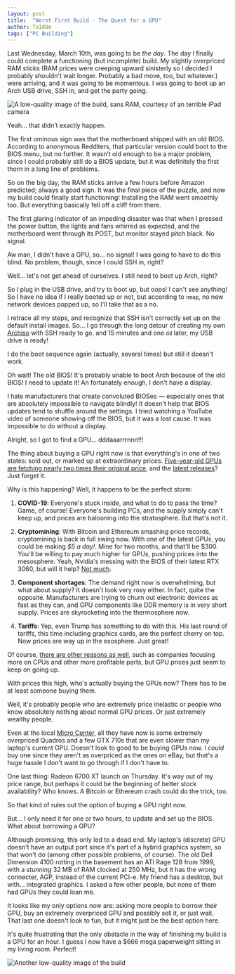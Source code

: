 ```yaml
---
layout: post
title:  "Worst First Build - The Quest for a GPU"
author: Ta180m
tags: ["PC Building"]
---
```



Last Wednesday, March 10th, was going to be *the day*. The day I finally could complete a functioning (but incomplete) build. My slightly overpriced RAM sticks (RAM prices were creeping upward sinisterly so I decided I probably shouldn't wait longer. Probably a bad move, too, but whatever.) were arriving, and it was going to be momentous. I was going to boot up an Arch USB drive, SSH in, and get the party going.

![A low-quality image of the build, sans RAM, courtesy of an terrible iPad camera](/blog/assets/build.jpg)

Yeah... that didn’t exactly happen.

The first ominous sign was that the motherboard shipped with an old BIOS. According to anonymous Redditers, that particular version could boot to the BIOS menu, but no further. It wasn’t old enough to be a major problem, since I could probably still do a BIOS update, but it was definitely the first thorn in a long line of problems.

So on the big day, the RAM sticks arrive a few hours before Amazon predicted; always a good sign. It was the final piece of the puzzle, and now my build could finally start functioning! Installing the RAM went smoothly too. But everything basically fell off a cliff from there.

The first glaring indicator of an impeding disaster was that when I pressed the power button, the lights and fans whirred as expected, and the motherboard went through its POST, but monitor stayed pitch black. No signal.

Aw man, I didn't have a GPU, so... no signal! I was going to have to do this blind. No problem, though, since I could SSH in, right?

Well... let's not get ahead of ourselves. I still need to boot up Arch, right?

So I plug in the USB drive, and try to boot up, but oops! I can't see anything! So I have no idea if I really booted up or not, but according to `nmap`, no new network devices popped up, so I'll take that as a no.

I retrace all my steps, and recognize that SSH isn't correctly set up on the default install images. So... I go through the long detour of creating my own [Archiso](https://wiki.archlinux.org/index.php/Archiso) with SSH ready to go, and 15 minutes and one `dd` later, my USB drive is ready!

I do the boot sequence again (actually, several times) but still it doesn't work. 

Oh wait! The old BIOS! It's probably unable to boot Arch because of the old BIOS! I need to update it! An fortunately enough, I don't have a display.

I hate manufacturers that create convoluted BIOSes — especially ones that are absolutely impossible to navigate blindly! It doesn't help that BIOS updates tend to shuffle around the settings. I tried watching a YouTube video of someone showing off the BIOS, but it was a lost cause. It was impossible to do without a display.

Alright, so I got to find a GPU... dddaaarrrnnn!!!

The thing about buying a GPU right now is that everything's in one of two states: sold out, or marked up at extraordinary prices. [Five-year-old GPUs are fetching nearly two times their original price](https://www.amazon.com/GeForce-192-bit-Compatible-DirectX-Graphics/dp/B08YCRY3V7/ref=sr_1_1?dchild=1&keywords=geforce+gtx+%221060%22&qid=1615860494&sr=8-1), and the [latest releases](https://www.techradar.com/news/current-nvidia-rtx-3000-gpu-prices-are-so-much-worse-than-we-thought)? Just forget it.

Why is this happening? Well, it happens to be the perfect storm:

1. **COVID-19**: Everyone's stuck inside, and what to do to pass the time? Game, of course! Everyone's building PCs, and the supply simply can't keep up, and prices are balooning into the stratosphere. But that's not it.

2. **Cryptomining**: With Bitcoin and Ethereum smashing price records, cryptomining is back in full swing now. With one of the latest GPUs, you could be making *$5 a day!*. Mine for two months, and that'll be $300. You'll be willing to pay much higher for GPUs, pushing prices into the mesosphere. Yeah, Nvidia's messing with the BIOS of their latest RTX 3060, but will it help? [Not much](https://www.theverge.com/platform/amp/2021/3/16/22333544/nvidia-rtx-3060-ethereum-mining-rate-limit-unlock-driver).

3. **Component shortages**: The demand right now is overwhelming, but what about supply? It doesn't look very rosy either. In fact, quite the opposite. Manufacturers are trying to churn out electronic devices as fast as they can, and GPU components like DDR memory is in very short supply. Prices are skyrocketing into the thermosphere now.

4. **Tariffs**: Yep, even Trump has something to do with this. His last round of tariffs, this time including graphics cards, are the perfect cherry on top. Now prices are way up in the exosphere. Just great!

Of course, [there are other reasons as well](https://naturecheck.org/2021/03/15/cpu-and-gpu-availability-and-pricing-update-march-2021/), such as companies focusing more on CPUs and other more profitable parts, but GPU prices just seem to keep on going up.

With prices this high, who's actually buying the GPUs now? There has to be at least someone buying them.

Well, it's probably people who are extremely price inelastic or people who know absolutely nothing about normal GPU prices. Or just extremely wealthy people.

Even at the local [Micro Center](ategory/4294966937/video-cards), all they have now is some extremely overpriced Quadros and a few GTX 710s that are even slower than my laptop's current GPU. Doesn't look to good to be buying GPUs now. I *could* buy one since they aren't as overpriced as the ones on eBay, but that's a huge hassle I don't want to go through if I don't have to.

One last thing: Radeon 6700 XT launch on Thursday. It's way out of my price range, but perhaps it could be the beginning of better stock availability? Who knows. A Bitcoin or Ethereum crash could do the trick, too.

So that kind of rules out the option of buying a GPU right now.

But... I only need it for one or two hours, to update and set up the BIOS. What about borrowing a GPU?

Although promising, this only led to a dead end. My laptop's (discrete) GPU doesn't have an output port since it's part of a hybrid graphics system, so that won't do (among other possible problems, of course). The old Dell Dimension 4100 rotting in the basement has an ATI Rage 128 from 1999, with a *stunning* 32 MB of RAM clocked at 250 MHz, but it has the wrong connecter, AGP, instead of the current PCI-e. My friend has a desktop, but with... integrated graphics. I asked a few other people, but none of them had GPUs they could loan me.

It looks like my only options now are: asking more people to borrow their GPU, buy an extremely overpriced GPU and possibly sell it, or just wait. That last one doesn't look to fun, but it might just be the best option here.

It's quite frustrating that the only obstacle in the way of finishing my build is a GPU for an hour. I guess I now have a $666 mega paperweight sitting in my living room. Perfect!

![Another low-quality image of the build](/blog/assets/build2.jpg)
